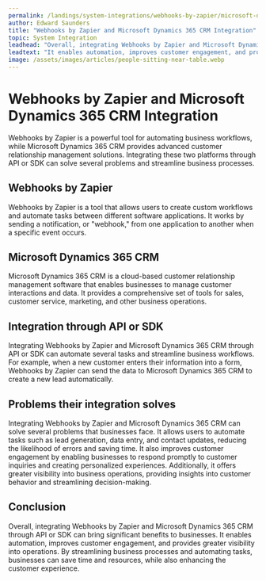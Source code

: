 ```yaml
---
permalink: /landings/system-integrations/webhooks-by-zapier/microsoft-dynamics-365-crm
author: Edward Saunders
title: "Webhooks by Zapier and Microsoft Dynamics 365 CRM Integration"
topic: System Integration
leadhead: "Overall, integrating Webhooks by Zapier and Microsoft Dynamics 365 CRM through API or SDK can bring significant benefits to businesses"
leadtext: "It enables automation, improves customer engagement, and provides greater visibility into operations. By streamlining business processes and automating tasks, businesses can save time and resources, while also enhancing the customer experience."
image: /assets/images/articles/people-sitting-near-table.webp
---
```

<div class="arttext">
<h1>Webhooks by Zapier and Microsoft Dynamics 365 CRM Integration</h1>

<p>Webhooks by Zapier is a powerful tool for automating business workflows, while Microsoft Dynamics 365 CRM provides advanced customer relationship management solutions. Integrating these two platforms through API or SDK can solve several problems and streamline business processes.</p>

<h2>Webhooks by Zapier</h2>

<p>Webhooks by Zapier is a tool that allows users to create custom workflows and automate tasks between different software applications. It works by sending a notification, or "webhook," from one application to another when a specific event occurs.</p>

<h2>Microsoft Dynamics 365 CRM</h2>

<p>Microsoft Dynamics 365 CRM is a cloud-based customer relationship management software that enables businesses to manage customer interactions and data. It provides a comprehensive set of tools for sales, customer service, marketing, and other business operations.</p>

<h2>Integration through API or SDK</h2>

<p>Integrating Webhooks by Zapier and Microsoft Dynamics 365 CRM through API or SDK can automate several tasks and streamline business workflows. For example, when a new customer enters their information into a form, Webhooks by Zapier can send the data to Microsoft Dynamics 365 CRM to create a new lead automatically.</p>

<h2>Problems their integration solves</h2>

<p>Integrating Webhooks by Zapier and Microsoft Dynamics 365 CRM can solve several problems that businesses face. It allows users to automate tasks such as lead generation, data entry, and contact updates, reducing the likelihood of errors and saving time. It also improves customer engagement by enabling businesses to respond promptly to customer inquiries and creating personalized experiences. Additionally, it offers greater visibility into business operations, providing insights into customer behavior and streamlining decision-making.</p>

<h2>Conclusion</h2>

<p>Overall, integrating Webhooks by Zapier and Microsoft Dynamics 365 CRM through API or SDK can bring significant benefits to businesses. It enables automation, improves customer engagement, and provides greater visibility into operations. By streamlining business processes and automating tasks, businesses can save time and resources, while also enhancing the customer experience. </p>

</div>
